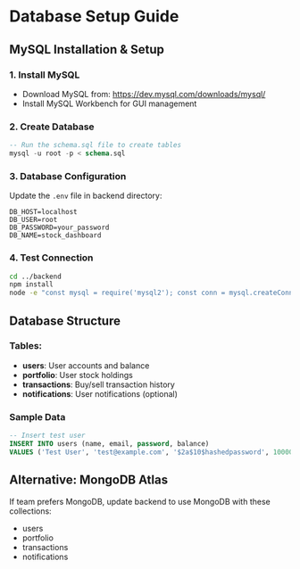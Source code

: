 # Database Setup Guide

## MySQL Installation & Setup

### 1. Install MySQL
- Download MySQL from: https://dev.mysql.com/downloads/mysql/
- Install MySQL Workbench for GUI management

### 2. Create Database
```sql
-- Run the schema.sql file to create tables
mysql -u root -p < schema.sql
```

### 3. Database Configuration
Update the `.env` file in backend directory:
```
DB_HOST=localhost
DB_USER=root
DB_PASSWORD=your_password
DB_NAME=stock_dashboard
```

### 4. Test Connection
```bash
cd ../backend
npm install
node -e "const mysql = require('mysql2'); const conn = mysql.createConnection({host:'localhost',user:'root',password:'your_password',database:'stock_dashboard'}); conn.connect(err => console.log(err ? 'Error: ' + err.message : 'Connected to MySQL'));"
```

## Database Structure

### Tables:
- **users**: User accounts and balance
- **portfolio**: User stock holdings
- **transactions**: Buy/sell transaction history
- **notifications**: User notifications (optional)

### Sample Data
```sql
-- Insert test user
INSERT INTO users (name, email, password, balance) 
VALUES ('Test User', 'test@example.com', '$2a$10$hashedpassword', 10000.00);
```

## Alternative: MongoDB Atlas
If team prefers MongoDB, update backend to use MongoDB with these collections:
- users
- portfolio  
- transactions
- notifications